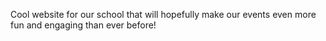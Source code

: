 Cool website for our school that will hopefully make our events even more fun and engaging than ever before!
